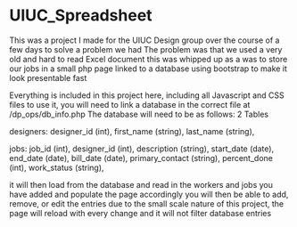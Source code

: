 # UIUC_Spreadsheet
This was a project I made for the UIUC Design group over the course of a few days to solve a problem we had
The problem was that we used a very old and hard to read Excel document
this was whipped up as a was to store our jobs in a small php page linked to a database using bootstrap to make it look presentable fast

Everything is included in this project here, including all Javascript and CSS files 
to use it, you will need to link a database in the correct file at /dp_ops/db_info.php
The database will need to be as follows:
2 Tables

  designers: 
    designer_id (int), 
    first_name (string), 
    last_name (string), 
  
  jobs: 
    job_id (int), 
    designer_id (int), 
    description (string), 
    start_date (date), 
    end_date (date), 
    bill_date (date), 
    primary_contact (string), 
    percent_done (int), 
    work_status (string), 
    
it will then load from the database and read in the workers and jobs you have added and populate the page accordingly
you will then be able to add, remove, or edit the entries
due to the small scale nature of this project, the page will reload with every change and it will not filter database entries

